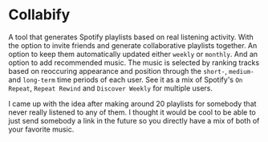 # Collabify

A tool that generates Spotify playlists based on real listening activity. With the option to invite friends and generate collaborative playlists together. An option to keep them automatically updated either `weekly` or `monthly`. And an option to add recommended music. The music is selected by ranking tracks based on reoccuring appearance and position through the `short-`, `medium-` and `long-term` time periods of each user. See it as a mix of Spotify's `On Repeat`, `Repeat Rewind` and `Discover Weekly` for multiple users.

I came up with the idea after making around 20 playlists for somebody that never really listened to any of them. I thought it would be cool to be able to just send somebody a link in the future so you directly have a mix of both of your favorite music.


